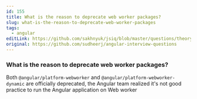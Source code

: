```yaml
---
id: 155
title: What is the reason to deprecate web worker packages?
slug: what-is-the-reason-to-deprecate-web-worker-packages
tags:
  - angular
editLink: https://github.com/sakhnyuk/jsiq/blob/master/questions/theory/angular/155.md
original: https://github.com/sudheerj/angular-interview-questions
---
```


### What is the reason to deprecate web worker packages?

Both `@angular/platform-webworker` and `@angular/platform-webworker-dynamic` are officially deprecated, the Angular team realized it's not good practice to run the Angular application on Web worker